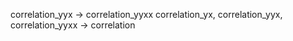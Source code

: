 correlation_yyx -> correlation_yyxx
correlation_yx, correlation_yyx, correlation_yyxx -> correlation
